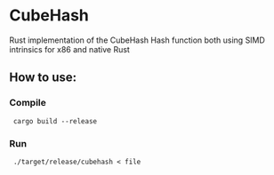 # CubeHash

Rust implementation of the CubeHash Hash function both using SIMD intrinsics for x86 and native Rust

## How to use:

### Compile
` cargo build --release`
### Run
` ./target/release/cubehash < file`
